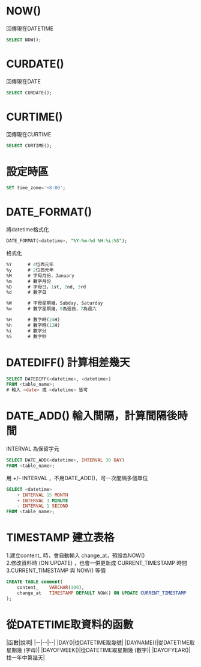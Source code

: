 # NOW()
回傳現在DATETIME
```sql
SELECT NOW();
```

# CURDATE()
回傳現在DATE
```sql
SELECT CURDATE();
```

# CURTIME()
回傳現在CURTIME
```sql
SELECT CURTIME();
```

# 設定時區
```SQL
SET time_zome='+8:00';
```
# DATE_FORMAT()
將datetime格式化
```SQL
DATE_FORMAT(<datetime>, "%Y-%m-%d %H:%i:%S");
```
格式化
```sql
%Y      # 4位西元年
%y      # 2位西元年
%M      # 字母月份，January
%m      # 數字月份
%D      # 字母日，1st, 2nd, 3rd
%d      # 數字日

%W      # 字母星期幾，Subday, Saturday
%w      # 數字星期幾，0為週日，7為週六

%H      # 數字時(24H)
%h      # 數字時(12H)
%i      # 數字分
%S      # 數字秒
```

# DATEDIFF() 計算相差幾天
```SQL
SELECT DATEDIFF(<datetime>, <datetime>)
FROM <table_name>;
# 輸入 <date> 或 <datetime> 皆可
```

# DATE_ADD() 輸入間隔，計算間隔後時間
INTERVAL 為保留字元
```SQL
SELECT DATE_ADD(<datetime>, INTERVAL 30 DAY)
FROM <table_name>;
```

用 +/- INTERVAL ，不用DATE_ADD()，可一次間隔多個單位
```SQL
SELECT <datetime> 
    + INTERVAL 15 MONTH
    + INTERVAL 3 MINUTE
    - INTERVAL 1 SECOND
FROM <table_name>;
```

# TIMESTAMP 建立表格
1.建立content_ 時，會自動輸入 change_at，預設為NOW()  
2.修改資料時 (ON UPDATE) ，也會一併更新成 CURRENT_TIMESTAMP 時間
3.CURRENT_TIMESTAMP 與 NOW() 等價
```SQL
CREATE TABLE comment(
    content_    VARCHAR(100),
    change_at   TIMESTAMP DEFAULT NOW() ON UPDATE CURRENT_TIMESTAMP
);
```


# 從DATETIME取資料的函數
|函數|說明|
|--|--|--|
|DAY()|從DATETIME取幾號|
|DAYNAME()|從DATETIME取星期幾 (字母)|
|DAYOFWEEK()|從DATETIME取星期幾 (數字)|
|DAYOFYEAR()|找一年中第幾天|
</br>


